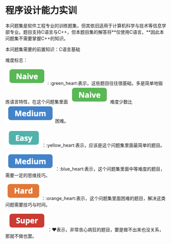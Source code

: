 # 程序设计能力实训

本问题集是软件工程专业的训练题集，但其依旧适用于计算机科学与技术等信息学部专业。题目支持C语言与C++，但本题目集的解答将**仅使用C语言。**因此本问题集不需要掌握C++的知识。

本问题集需要的前置知识：C语言基础

难度标志：

<img src="../.gitbook/assets/image (2).png" alt="" data-size="line">: :green\_heart:表示，这些题目往往很基础，多是简单地锻炼语言特性，在这个问题集里面<img src="../.gitbook/assets/image (2).png" alt="" data-size="line">难度少数比<img src="../.gitbook/assets/image (4).png" alt="" data-size="line">困难。

<img src="../.gitbook/assets/image (1).png" alt="" data-size="line">：:yellow\_heart:表示，应该是这个问题集里面最简单的题目。

<img src="../.gitbook/assets/image (4).png" alt="" data-size="line">：:blue\_heart:表示，这个问题集里面中等难度的题目，需要一定的思维技巧。

<img src="../.gitbook/assets/image.png" alt="" data-size="line">：:orange\_heart:表示，这个问题集里面困难的题目，解决这类问题需要技巧与时间。

<img src="../.gitbook/assets/image (3).png" alt="" data-size="line">：:heart:表示，非常丧心病狂的题目，要是做不出来也没关系，那就不做也罢。
